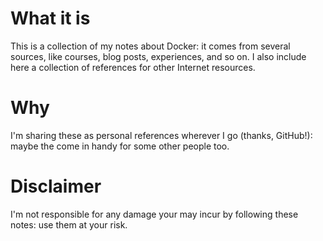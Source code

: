 # What it is

This is a collection of my notes about Docker: it comes from several sources, like courses, blog posts, experiences, and so on.
I also include here a collection of references for other Internet resources.

# Why

 I'm sharing these as personal references wherever I go (thanks, GitHub!): maybe the come in handy for some other people too.

# Disclaimer

I'm not responsible for any damage your may incur by following these notes: use them at your risk.